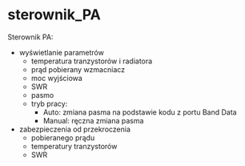 # sterownik_PA
Sterownik PA:
- wyświetlanie parametrów
  - temperatura tranzystorów i radiatora
  - prąd pobierany wzmacniacz
  - moc wyjściowa
  - SWR
  - pasmo
  - tryb pracy:
    - Auto: zmiana pasma na podstawie kodu z portu Band Data
    - Manual: ręczna zmiana pasma
- zabezpieczenia od przekroczenia
  - pobieranego prądu
  - temperatury tranzystorów
  - SWR
